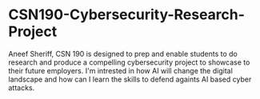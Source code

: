 # CSN190-Cybersecurity-Research-Project

Aneef Sheriff, CSN 190 is designed to prep and enable students to do research and produce a compelling cybersecurity project to showcase to their future employers.
I'm intrested in how AI will change the digital landscape and how can I learn the skills to defend againts AI based cyber attacks.
